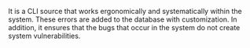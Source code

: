 It is a CLI source that works ergonomically and systematically within the system. These errors are added to the database with customization. In addition, it ensures that the bugs that occur in the system do not create system vulnerabilities.